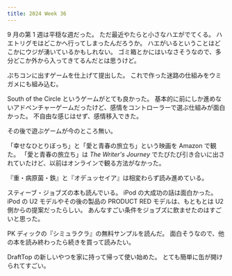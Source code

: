 ```yaml
---
title: 2024 Week 36
---
```


9 月の第 1 週は平穏な週だった。
ただ最近やたらと小さなハエがでてくる。
ハエトリグモはどこかへ行ってしまったんだろうか。
ハエがいるということはどこかにウジが湧いているかもしれない。
ゴミ箱とかにはいなさそうなので、多分どこか外から入ってきてるんだとは思うけど。

ぷちコンに出すゲームを仕上げて提出した。
これで作った迷路の仕組みをウミガメにも組み込む。

South of the Circle というゲームがとても良かった。
基本的に前にしか進めないアドベンチャーゲームだったけど、感情をコントローラーで選ぶ仕組みが面白かった。
不自由な感じはせず、感情移入できた。

その後で遊ぶゲームが今のところ無い。

「幸せなひとりぼっち」と「愛と青春の旅立ち」という映画を Amazon で観た。
「愛と青春の旅立ち」は _The Writer's Journey_ でたびたび引き合いに出されていたけど、以前はオンラインで観る方法がなかった。

『重・病原菌・鉄』と『オデュッセイア』は相変わらず読み進めている。

スティーブ・ジョブズの本も読んでいる。
iPod の大成功の話は面白かった。
iPod の U2 モデルやその後の製品の PRODUCT RED モデルは、もともとは U2 側からの提案だったらしい。
あんなすごい条件をジョブズに飲ませたのはすごいと思った。

PK ディックの『シミュラクラ』の無料サンプルを読んだ。
面白そうなので、他の本を読み終わったら続きを買って読みたい。

DraftTop の新しいやつを家に持って帰って使い始めた。
とても簡単に缶が開けられてすごい。
